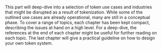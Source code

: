 This part will deep-dive into a selection of token use cases and industries that might be disrupted as a result of tokenization. While some of the outlined use cases are already operational, many are still in a conceptual phase. To cover a range of topics, each chapter has been kept compact, describing the issues at hand on a high level. For a deep-dive, the references at the end of each chapter might be useful for further reading on each topic. The last chapter will give a practical guideline on how to design your own token system.